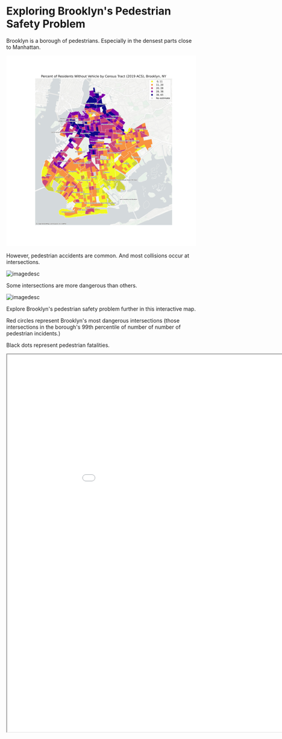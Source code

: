 # Exploring Brooklyn's Pedestrian Safety Problem

Brooklyn is a borough of pedestrians. Especially in the densest parts close to Manhattan.

![image desc](BK_RESIDENTSy.jpeg)

However, pedestrian accidents are common. And most collisions occur at intersections. 

![imagedesc](collisions_intersections.png)

Some intersections are more dangerous than others.

![imagedesc](just_intersections.png)

Explore Brooklyn's pedestrian safety problem further in this interactive map.

Red circles represent Brooklyn's most dangerous intersections (those intersections in the borough's 99th percentile of number of number of pedestrian incidents.)

Black dots represent pedestrian fatalities.

<iframe src="bk_accidents.html" width = "1000" height = "1000"></iframe>


